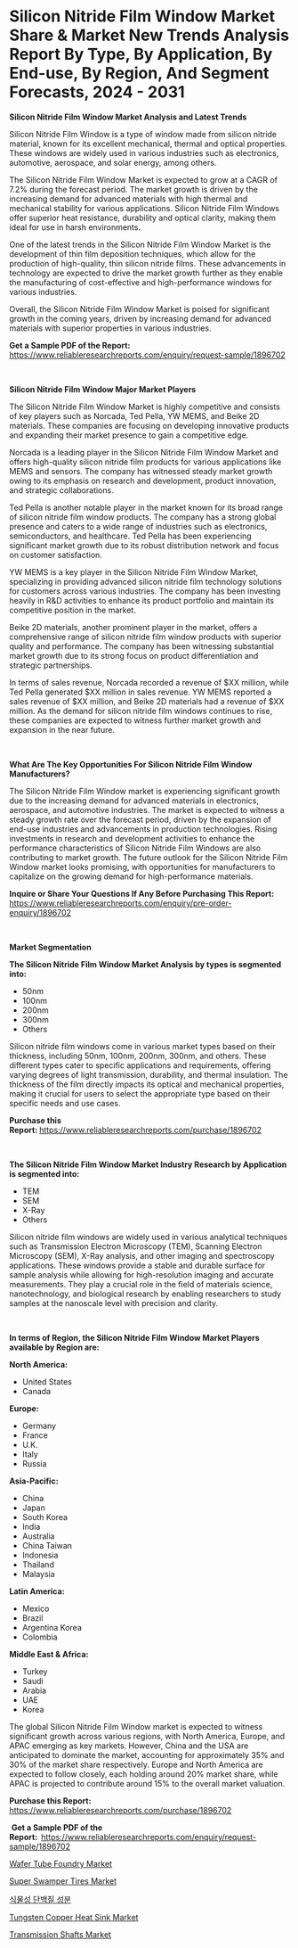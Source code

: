 <p><h1>Silicon Nitride Film Window Market Share & Market New Trends Analysis Report By Type, By Application, By End-use, By Region, And Segment Forecasts, 2024 - 2031</h1></p><p><strong>Silicon Nitride Film Window Market Analysis and Latest Trends</strong></p>
<p><p>Silicon Nitride Film Window is a type of window made from silicon nitride material, known for its excellent mechanical, thermal and optical properties. These windows are widely used in various industries such as electronics, automotive, aerospace, and solar energy, among others.</p><p>The Silicon Nitride Film Window Market is expected to grow at a CAGR of 7.2% during the forecast period. The market growth is driven by the increasing demand for advanced materials with high thermal and mechanical stability for various applications. Silicon Nitride Film Windows offer superior heat resistance, durability and optical clarity, making them ideal for use in harsh environments.</p><p>One of the latest trends in the Silicon Nitride Film Window Market is the development of thin film deposition techniques, which allow for the production of high-quality, thin silicon nitride films. These advancements in technology are expected to drive the market growth further as they enable the manufacturing of cost-effective and high-performance windows for various industries.</p><p>Overall, the Silicon Nitride Film Window Market is poised for significant growth in the coming years, driven by increasing demand for advanced materials with superior properties in various industries.</p></p>
<p><strong>Get a Sample PDF of the Report:&nbsp;</strong> <a href="https://www.reliableresearchreports.com/enquiry/request-sample/1896702">https://www.reliableresearchreports.com/enquiry/request-sample/1896702</a></p>
<p>&nbsp;</p>
<p><strong>Silicon Nitride Film Window Major Market Players</strong></p>
<p><p>The Silicon Nitride Film Window Market is highly competitive and consists of key players such as Norcada, Ted Pella, YW MEMS, and Beike 2D materials. These companies are focusing on developing innovative products and expanding their market presence to gain a competitive edge.</p><p>Norcada is a leading player in the Silicon Nitride Film Window Market and offers high-quality silicon nitride film products for various applications like MEMS and sensors. The company has witnessed steady market growth owing to its emphasis on research and development, product innovation, and strategic collaborations.</p><p>Ted Pella is another notable player in the market known for its broad range of silicon nitride film window products. The company has a strong global presence and caters to a wide range of industries such as electronics, semiconductors, and healthcare. Ted Pella has been experiencing significant market growth due to its robust distribution network and focus on customer satisfaction.</p><p>YW MEMS is a key player in the Silicon Nitride Film Window Market, specializing in providing advanced silicon nitride film technology solutions for customers across various industries. The company has been investing heavily in R&D activities to enhance its product portfolio and maintain its competitive position in the market.</p><p>Beike 2D materials, another prominent player in the market, offers a comprehensive range of silicon nitride film window products with superior quality and performance. The company has been witnessing substantial market growth due to its strong focus on product differentiation and strategic partnerships.</p><p>In terms of sales revenue, Norcada recorded a revenue of $XX million, while Ted Pella generated $XX million in sales revenue. YW MEMS reported a sales revenue of $XX million, and Beike 2D materials had a revenue of $XX million. As the demand for silicon nitride film windows continues to rise, these companies are expected to witness further market growth and expansion in the near future.</p></p>
<p>&nbsp;</p>
<p><strong>What Are The Key Opportunities For Silicon Nitride Film Window Manufacturers?</strong></p>
<p><p>The Silicon Nitride Film Window market is experiencing significant growth due to the increasing demand for advanced materials in electronics, aerospace, and automotive industries. The market is expected to witness a steady growth rate over the forecast period, driven by the expansion of end-use industries and advancements in production technologies. Rising investments in research and development activities to enhance the performance characteristics of Silicon Nitride Film Windows are also contributing to market growth. The future outlook for the Silicon Nitride Film Window market looks promising, with opportunities for manufacturers to capitalize on the growing demand for high-performance materials.</p></p>
<p><strong>Inquire or Share Your Questions If Any Before Purchasing This Report:</strong> <a href="https://www.reliableresearchreports.com/enquiry/pre-order-enquiry/1896702">https://www.reliableresearchreports.com/enquiry/pre-order-enquiry/1896702</a></p>
<p>&nbsp;</p>
<p><strong>Market Segmentation</strong></p>
<p><strong>The Silicon Nitride Film Window Market Analysis by types is segmented into:</strong></p>
<p><ul><li>50nm</li><li>100nm</li><li>200nm</li><li>300nm</li><li>Others</li></ul></p>
<p><p>Silicon nitride film windows come in various market types based on their thickness, including 50nm, 100nm, 200nm, 300nm, and others. These different types cater to specific applications and requirements, offering varying degrees of light transmission, durability, and thermal insulation. The thickness of the film directly impacts its optical and mechanical properties, making it crucial for users to select the appropriate type based on their specific needs and use cases.</p></p>
<p><strong>Purchase this Report:&nbsp;</strong><a href="https://www.reliableresearchreports.com/purchase/1896702">https://www.reliableresearchreports.com/purchase/1896702</a></p>
<p>&nbsp;</p>
<p><strong>The Silicon Nitride Film Window Market Industry Research by Application is segmented into:</strong></p>
<p><ul><li>TEM</li><li>SEM</li><li>X-Ray</li><li>Others</li></ul></p>
<p><p>Silicon nitride film windows are widely used in various analytical techniques such as Transmission Electron Microscopy (TEM), Scanning Electron Microscopy (SEM), X-Ray analysis, and other imaging and spectroscopy applications. These windows provide a stable and durable surface for sample analysis while allowing for high-resolution imaging and accurate measurements. They play a crucial role in the field of materials science, nanotechnology, and biological research by enabling researchers to study samples at the nanoscale level with precision and clarity.</p></p>
<p>&nbsp;</p>
<p><strong>In terms of Region, the Silicon Nitride Film Window Market Players available by Region are:</strong></p>
<p>
    <p> <strong> North America: </strong>
        <ul>
            <li>United States</li>
            <li>Canada</li>
        </ul>
        </p> 
    <p> <strong> Europe: </strong>
        <ul>
            <li>Germany</li>
            <li>France</li>
            <li>U.K.</li>
            <li>Italy</li>
            <li>Russia</li>
        </ul>
        </p> 
    <p> <strong> Asia-Pacific: </strong>
        <ul>
            <li>China</li>
            <li>Japan</li>
            <li>South Korea</li>
            <li>India</li>
            <li>Australia</li>
            <li>China Taiwan</li>
            <li>Indonesia</li>
            <li>Thailand</li>
            <li>Malaysia</li>
        </ul>
        </p> 
    <p> <strong> Latin America: </strong>
        <ul>
            <li>Mexico</li>
            <li>Brazil</li>
            <li>Argentina Korea</li>
            <li>Colombia</li>
        </ul>
        </p> 
    <p> <strong> Middle East & Africa: </strong>
        <ul>
            <li>Turkey</li>
            <li>Saudi</li>
            <li>Arabia</li>
            <li>UAE</li>
            <li>Korea</li>
        </ul>
    </p>
    </p>
<p><p>The global Silicon Nitride Film Window market is expected to witness significant growth across various regions, with North America, Europe, and APAC emerging as key markets. However, China and the USA are anticipated to dominate the market, accounting for approximately 35% and 30% of the market share respectively. Europe and North America are expected to follow closely, each holding around 20% market share, while APAC is projected to contribute around 15% to the overall market valuation.</p></p>
<p><strong>Purchase this Report: </strong><a href="https://www.reliableresearchreports.com/purchase/1896702">https://www.reliableresearchreports.com/purchase/1896702</a></p>
<p>&nbsp;<strong>Get a Sample PDF of the Report:&nbsp;&nbsp;</strong><a href="https://www.reliableresearchreports.com/enquiry/request-sample/1896702">https://www.reliableresearchreports.com/enquiry/request-sample/1896702</a></p>
<p><strong></strong></p>
<p><p><a href="https://github.com/beatblasta/Market-Research-Report-List-2/blob/main/wafer-tube-foundry-market.md">Wafer Tube Foundry Market</a></p><p><a href="https://issuu.com/reportprime-2/docs/super-swamper-tires-market-size-2030.pptx">Super Swamper Tires Market</a></p><p><a href="https://github.com/darrellockm3ytan895656/Market-Research-Report-List-1/blob/main/480443512982.md">식물성 단백질 성분</a></p><p><a href="https://github.com/shotows/Market-Research-Report-List-2/blob/main/tungsten-copper-heat-sink-market.md">Tungsten Copper Heat Sink Market</a></p><p><a href="https://issuu.com/reportprime-2/docs/transmission-shafts-market-size-2030.pptx">Transmission Shafts Market</a></p></p>